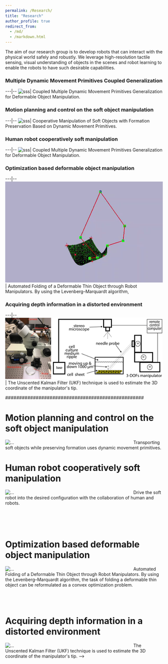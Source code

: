 ```yaml
---
permalink: /Research/
title: "Research"
author_profile: true
redirect_from: 
  - /md/
  - /markdown.html
---
```


<style>
table {
    border-collapse: collapse;
}
table, th, td {
   border: 0px solid black;
}
blockquote {
    border-left: solid blue;
    padding-left: 10px;
}
</style>

<!-- <style>
table th:first-of-type {
    width: 60%;
}
table th:nth-of-type(2) {
    width: 40%;
}
</style> -->


The aim of our research group is to develop robots that can interact with the physical world safely and robustly. We leverage high-resolution tactile sensing, visual understanding of objects in the scenes and robot learning to enable the robots to have such desirable capabilities.


### **Multiple Dynamic Movement Primitives Coupled Generalization**

---|--
![sss](/images/UR5.gif)| Coupled Multiple Dynamic Movement Primitives Generalization for Deformable Object Manipulation.


### **Motion planning and control on the soft object manipulation**

---|--
![sss](/images/ur3.gif)| Cooperative Manipulation of Soft Objects with Formation Preservation Based on Dynamic Movement Primitives.


### **Human robot cooperatively soft manipulation** 

---|--
![sss](/images/ezgif.com-gif-maker.gif)| Coupled Multiple Dynamic Movement Primitives Generalization for Deformable Object Manipulation.


### **Optimization based deformable object manipulation** 

---|--
![sss](/images/IROS2.gif)| Automated Folding of a Deformable Thin Object through Robot Manipulators. By using the Levenberg–Marquardt algorithm, 


<!-- the task of folding a deformable thin object can be reformulated as a convex optimization problem. -->


### **Acquiring depth information in a distorted environment** 

---|--
![sss](/images/aim2.png)| The Unscented Kalman Filter (UKF) technique is used to estimate the 3D coordinate of the manipulator's tip.





##################################################
<!-- # **Multiple dynamic movement primitives coupled generalization**
<img align="left" width="400" style="margin-right: 10px" src="{{ site.url }}/images/UR5.gif" alt="..."> Coupled Multiple Dynamic Movement Primitives Generalization for Deformable Object Manipulation.
<!-- <br />
<br />
<br />
<br />
<br />
<br /> -->
# **Motion planning and control on the soft object manipulation** 
<img align="left" width="400" style="margin-right: 10px" src="{{ site.url }}/images/ur3.gif" alt="..."> Transporting soft objects while preserving formation uses dynamic movement primitives.
<!-- <br />
<br />
<br />
<br />
<br />
<br />
<br /> -->
# **Human robot cooperatively soft manipulation** 
<img align="left" width="400" style="margin-right: 10px" src="{{ site.url }}/images/ezgif.com-gif-maker.gif" alt="..."> Drive the soft robot into the desired configuration with the collaboration of human and robots.
<br />
<br />
<br />
<br />
<br />
# **Optimization based deformable object manipulation**
<img align="left" width="400" style="margin-right: 10px" src="{{ site.url }}/images/IROS2.gif" alt="..."> Automated Folding of a Deformable Thin Object through Robot Manipulators. By using the Levenberg–Marquardt algorithm, the task of folding a deformable thin object can be reformulated as a convex optimization problem.
<br />
<br />
<br />
<br />
# **Acquiring depth information in a distorted environment**
<img align="left" width="400" style="margin-right: 10px" src="{{ site.url }}/images/aim2.png" alt="..."> The Unscented Kalman Filter (UKF) technique is used to estimate the 3D coordinate of the manipulator's tip. -->































